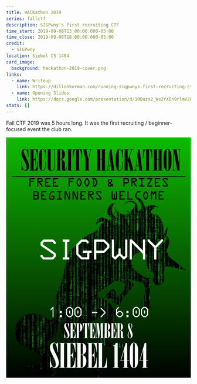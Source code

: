 ```yaml
---
title: HACKathon 2019
series: fallctf
description: SIGPwny's first recruiting CTF
time_start: 2019-09-08T13:00:00.000-05:00
time_close: 2019-09-08T18:00:00.000-05:00
credit:
  - SIGPwny
location: Siebel CS 1404
card_image:
  background: hackathon-2019-cover.png
links:
  - name: Writeup
    link: https://dillonkorman.com/running-sigpwnys-first-recruiting-ctf/
  - name: Opening Slides
    link: https://docs.google.com/presentation/d/1OQazs2_Ws2rXOn9rlmV2QxMDoxXQAtlEEiWeLienVu4/edit?usp=sharing
stats: []
---
```


Fall CTF 2019 was 5 hours long. It was the first recruiting / beginner-focused event the club ran.

![Fall CTF 2019 Poster](./poster.png)
